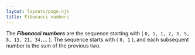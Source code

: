 ```yaml
---
layout: layouts/page.njk
title: Fibonacci numbers
---
```

The __*Fibonacci numbers*__ are the sequence starting with
&lang; `0, 1, 1, 2, 3, 5, 8, 13, 21, 34,`&hellip; &rang;.  The sequence starts with &lang; `0, 1` &rang;, and each subsequent number is the sum of the previous two.